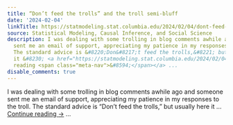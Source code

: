 ```yaml
---
title: “Don’t feed the trolls” and the troll semi-bluff
date: '2024-02-04'
linkTitle: https://statmodeling.stat.columbia.edu/2024/02/04/dont-feed-the-trolls-and-the-troll-semi-bluff/
source: Statistical Modeling, Causal Inference, and Social Science
description: I was dealing with some trolling in blog comments awhile ago and someone
  sent me an email of support, appreciating my patience in my responses to the troll.
  The standard advice is &#8220;Don&#8217;t feed the trolls,&#8221; but usually here
  it &#8230; <a href="https://statmodeling.stat.columbia.edu/2024/02/04/dont-feed-the-trolls-and-the-troll-semi-bluff/">Continue
  reading <span class="meta-nav">&#8594;</span></a> ...
disable_comments: true
---
```

I was dealing with some trolling in blog comments awhile ago and someone sent me an email of support, appreciating my patience in my responses to the troll. The standard advice is &#8220;Don&#8217;t feed the trolls,&#8221; but usually here it &#8230; <a href="https://statmodeling.stat.columbia.edu/2024/02/04/dont-feed-the-trolls-and-the-troll-semi-bluff/">Continue reading <span class="meta-nav">&#8594;</span></a> ...